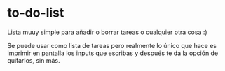# to-do-list
Lista muuy simple para añadir o borrar tareas o cualquier otra cosa :)

Se puede usar como lista de tareas pero realmente lo único que hace es imprimir en pantalla los inputs que escribas y después te da la opción de quitarlos, sin más.

